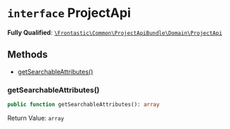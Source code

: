 # `interface`  ProjectApi

**Fully Qualified**: [`\Frontastic\Common\ProjectApiBundle\Domain\ProjectApi`](../../../../src/php/ProjectApiBundle/Domain/ProjectApi.php)

## Methods

* [getSearchableAttributes()](#getsearchableattributes)

### getSearchableAttributes()

```php
public function getSearchableAttributes(): array
```

Return Value: `array`

